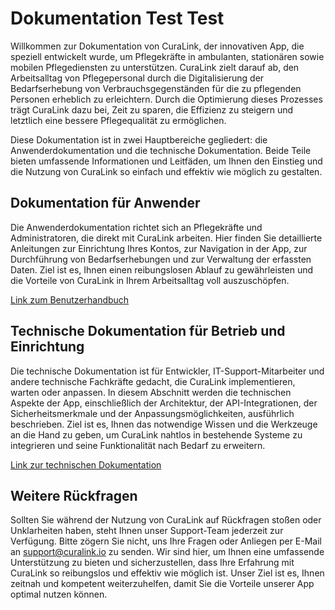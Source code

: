 # Dokumentation Test Test

Willkommen zur Dokumentation von CuraLink, der innovativen App, die speziell entwickelt wurde, um Pflegekräfte in ambulanten, stationären sowie mobilen Pflegediensten zu unterstützen. CuraLink zielt darauf ab, den Arbeitsalltag von Pflegepersonal durch die Digitalisierung der Bedarfserhebung von Verbrauchsgegenständen für die zu pflegenden Personen erheblich zu erleichtern. Durch die Optimierung dieses Prozesses trägt CuraLink dazu bei, Zeit zu sparen, die Effizienz zu steigern und letztlich eine bessere Pflegequalität zu ermöglichen.

Diese Dokumentation ist in zwei Hauptbereiche gegliedert: die Anwenderdokumentation und die technische Dokumentation. Beide Teile bieten umfassende Informationen und Leitfäden, um Ihnen den Einstieg und die Nutzung von CuraLink so einfach und effektiv wie möglich zu gestalten.

## Dokumentation für Anwender

Die Anwenderdokumentation richtet sich an Pflegekräfte und Administratoren, die direkt mit CuraLink arbeiten. Hier finden Sie detaillierte Anleitungen zur Einrichtung Ihres Kontos, zur Navigation in der App, zur Durchführung von Bedarfserhebungen und zur Verwaltung der erfassten Daten. Ziel ist es, Ihnen einen reibungslosen Ablauf zu gewährleisten und die Vorteile von CuraLink in Ihrem Arbeitsalltag voll auszuschöpfen.

[Link zum Benutzerhandbuch](Benutzerhandbuch.md)

## Technische Dokumentation für Betrieb und Einrichtung

Die technische Dokumentation ist für Entwickler, IT-Support-Mitarbeiter und andere technische Fachkräfte gedacht, die CuraLink implementieren, warten oder anpassen. In diesem Abschnitt werden die technischen Aspekte der App, einschließlich der Architektur, der API-Integrationen, der Sicherheitsmerkmale und der Anpassungsmöglichkeiten, ausführlich beschrieben. Ziel ist es, Ihnen das notwendige Wissen und die Werkzeuge an die Hand zu geben, um CuraLink nahtlos in bestehende Systeme zu integrieren und seine Funktionalität nach Bedarf zu erweitern.

[Link zur technischen Dokumentation](Technische_Dokumentation.md)

## Weitere Rückfragen
Sollten Sie während der Nutzung von CuraLink auf Rückfragen stoßen oder Unklarheiten haben, steht Ihnen unser Support-Team jederzeit zur Verfügung. Bitte zögern Sie nicht, uns Ihre Fragen oder Anliegen per E-Mail an support@curalink.io zu senden. Wir sind hier, um Ihnen eine umfassende Unterstützung zu bieten und sicherzustellen, dass Ihre Erfahrung mit CuraLink so reibungslos und effektiv wie möglich ist. Unser Ziel ist es, Ihnen zeitnah und kompetent weiterzuhelfen, damit Sie die Vorteile unserer App optimal nutzen können.
